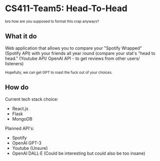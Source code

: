 # CS411-Team5: Head-To-Head
<sup>bro how are you supposed to format this crap anyways?</sup> 

## What it do
Web application that allows you to compare your "Spotify Wrapped" (Spotify API) with your friends all year round (compare your stat's "head to head." (Youtube API/ OpenAI API - to get reviews from other users/ listeners)

<sub>Hopefully, we can get GPT to roast the fuck out of your choices.</sub>

## How do
Current tech stack choice:
* React.js
* Flask
* MongoDB

Planned API's:
* Spotify
* OpenAI GPT-3
* Youtube (Unsure)
* OpenAI DALL·E (Could be interesting but could also be too insane)
